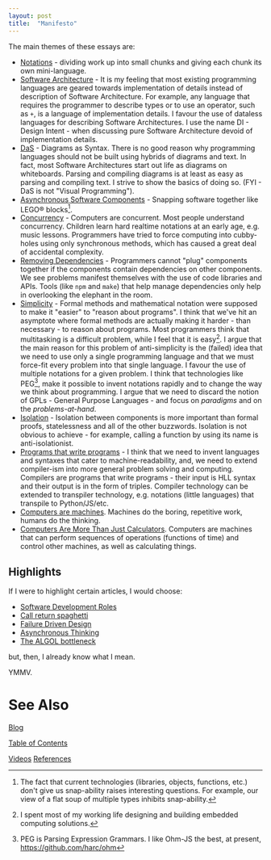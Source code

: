 ```yaml
---
layout: post
title:  "Manifesto"
---
```

The main themes of these essays are:

- <u>Notations</u> - dividing work up into small chunks and giving each chunk its own mini-language.
- <u>Software Architecture</u> - It is my feeling that most existing programming languages are geared towards implementation of details instead of description of Software Architecture.  For example, any language that requires the programmer to describe types or to use an operator, such as `+`, is a language of implementation details.  I favour the use of dataless languages for describing Software Architectures.  I use the name DI - Design Intent - when discussing pure Software Architecture devoid of implementation details.
- <u>DaS</u> - Diagrams as Syntax.  There is no good reason why programming languages should not be built using hybrids of diagrams and text.  In fact, most Software Architectures start out life as diagrams on whiteboards.  Parsing and compiling diagrams is at least as easy as parsing and compiling text.  I strive to show the basics of doing so.  (FYI - DaS is not "Visual Programming").
- <u>Asynchronous Software Components</u> - Snapping software together like LEGO® blocks[^2].
- <u>Concurrency</u> - Computers are concurrent.  Most people understand concurrency.  Children learn hard realtime notations at an early age, e.g. music lessons.  Programmers have tried to force computing into cubby-holes using only synchronous methods, which has caused a great deal of accidental complexity.
- <u>Removing Dependencies</u> - Programmers cannot "plug" components together if the components contain dependencies on other components.  We see problems manifest themselves with the use of code libraries and APIs.  Tools (like `npm` and `make`) that help manage dependencies only help in overlooking the elephant in the room.
- <u>Simplicity</u> - Formal methods and mathematical notation were supposed to make it "easier" to "reason about programs".  I think that we've hit an asymptote where formal methods are actually making it harder - than necessary - to reason about programs.  Most programmers think that multitasking is a difficult problem, while I feel that it is easy[^1].  I argue that the main reason for this problem of anti-simplicity is the (failed) idea that we need to use only a single programming language and that we must force-fit every problem into that single language.  I favour the use of multiple notations for a given problem.  I think that technologies like PEG[^3], make it possible to invent notations rapidly and to change the way we think about programming.  I argue that we need to discard the notion of GPLs - General Purpose Languages - and focus on *paradigms* and on the *problems-at-hand*.
- <u>Isolation</u> - Isolation between components is more important than formal proofs, statelessness and all of the other buzzwords.  Isolation is not obvious to achieve - for example, calling a function by using its name is anti-isolationist.
- <u>Programs that write programs</u> - I think that we need to invent languages and syntaxes that cater to machine-readability, and, we need to extend compiler-ism into more general problem solving and computing.  Compilers are programs that write programs - their input is HLL syntax and their output is in the form of triples.  Compiler technology can be extended to transpiler technology, e.g. notations (little languages) that transpile to Python/JS/etc.
- <u>Computers are machines</u>.  Machines do the boring, repetitive work, humans do the thinking.
- <u>Computers Are More Than Just Calculators</u>.  Computers are machines that can perform sequences of operations (functions of time) and control other machines, as well as calculating things.

[^1]:I spent most of my working life designing and building embedded computing solutions.
[^2]: The fact that current technologies (libraries, objects, functions, etc.) don't give us snap-ability raises interesting questions. For example, our view of a flat soup of multiple types inhibits snap-ability.
[^3]: PEG is Parsing Expression Grammars.  I like Ohm-JS the best, at present, https://github.com/harc/ohm

## Highlights

If I were to highlight certain articles, I would choose:

- [Software Development Roles](https://guitarvydas.github.io/2020/12/10/Software-Development-Roles.html)
- [Call return spaghetti](https://guitarvydas.github.io/2020/12/09/CALL-RETURN-Spaghetti.html)
- [Failure Driven Design](https://guitarvydas.github.io/2021/04/23/Failure-Driven-Design.html)
- [Asynchronous Thinking](https://guitarvydas.github.io/2021/07/06/Asynchronous-Thinking.html)
- [The ALGOL bottleneck](https://guitarvydas.github.io/2020/12/25/The-ALGOL-Bottleneck.html)

but, then, I already know what I mean.  

YMMV.

# See Also

[Blog](https://guitarvydas.github.io)

[Table of Contents](https://guitarvydas.github.io/2021/09/21/Table-of-Contents-Sept-17-2021.html)

[Videos](https://www.youtube.com/channel/UC2bdO9l84VWGlRdeNy5)
[References](https://guitarvydas.github.io/2021/01/14/References.html)

<script src="https://utteranc.es/client.js" 
        repo="guitarvydas/guitarvydas.github.io" 
        issue-term="pathname" 
        theme="github-light" 
        crossorigin="anonymous" 
        async> 
</script> 
